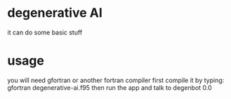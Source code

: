 # degenerative AI
it can do some basic stuff
# usage
you will need gfortran or another fortran compiler
first compile it by typing:
gfortran degenerative-ai.f95
then run the app and talk to degenbot 0.0
